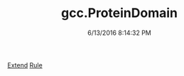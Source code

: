 ﻿---
title: gcc.ProteinDomain
date: 6/13/2016 8:14:32 PM
---

[Extend](T-gcc.ProteinDomain.Extend.html)
[Rule](T-gcc.ProteinDomain.Rule.html)
